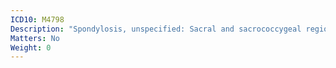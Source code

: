 ```yaml
---
ICD10: M4798
Description: "Spondylosis, unspecified: Sacral and sacrococcygeal region"
Matters: No
Weight: 0
---
```

